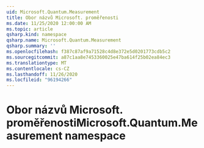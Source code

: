 ```yaml
---
uid: Microsoft.Quantum.Measurement
title: Obor názvů Microsoft. proměřenosti
ms.date: 11/25/2020 12:00:00 AM
ms.topic: article
qsharp.kind: namespace
qsharp.name: Microsoft.Quantum.Measurement
qsharp.summary: ''
ms.openlocfilehash: f387c87af9a71528c4d8e372e5d0201773cdb5c2
ms.sourcegitcommit: a87c1aa8e7453360025e47ba614f25b02ea84ec3
ms.translationtype: MT
ms.contentlocale: cs-CZ
ms.lasthandoff: 11/26/2020
ms.locfileid: "96194266"
---
```

# <a name="microsoftquantummeasurement-namespace"></a><span data-ttu-id="facfc-102">Obor názvů Microsoft. proměřenosti</span><span class="sxs-lookup"><span data-stu-id="facfc-102">Microsoft.Quantum.Measurement namespace</span></span>



